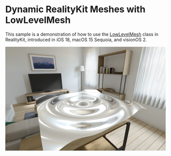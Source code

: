 # Dynamic RealityKit Meshes with LowLevelMesh

This sample is a demonstration of how to use the [LowLevelMesh](https://developer.apple.com/documentation/realitykit/lowlevelmesh) class in RealityKit, introduced in iOS 18, macOS 15 Sequoia, and visionOS 2.

![A screenshot of the sample app running on the visionOS Simulator](screenshots/01.png)
